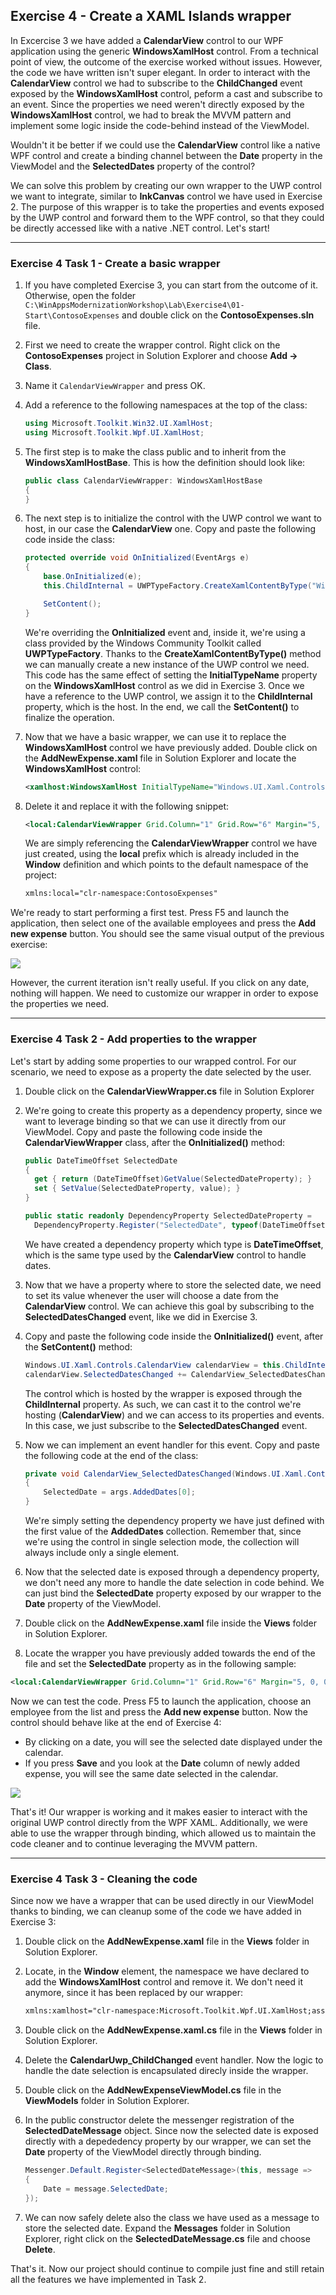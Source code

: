 ## Exercise 4 - Create a XAML Islands wrapper
In Excercise 3 we have added a **CalendarView** control to our WPF application using the generic **WindowsXamlHost** control.
From a technical point of view, the outcome of the exercise worked without issues. However, the code we have written isn't super elegant. In order to interact with the **CalendarView** control we had to subscribe to the **ChildChanged** event exposed by the **WindowsXamlHost** control, peform a cast and subscribe to an event. Since the properties we need weren't directly exposed by the **WindowsXamlHost** control, we had to break the MVVM pattern and implement some logic inside the code-behind instead of the ViewModel.

Wouldn't it be better if we could use the **CalendarView** control like a native WPF control and create a binding channel between the **Date** property in the ViewModel and the **SelectedDates** property of the control?

We can solve this problem by creating our own wrapper to the UWP control we want to integrate, similar to **InkCanvas** control we have used in Exercise 2. The purpose of this wrapper is to take the properties and events exposed by the UWP control and forward them to the WPF control, so that they could be directly accessed like with a native .NET control. Let's start!

___ 

### Exercise 4 Task 1 - Create a basic wrapper

1. If you have completed Exercise 3, you can start from the outcome of it. Otherwise, open the folder `C:\WinAppsModernizationWorkshop\Lab\Exercise4\01-Start\ContosoExpenses` and double click on the **ContosoExpenses.sln** file.
2. First we need to create the wrapper control. Right click on the **ContosoExpenses** project in Solution Explorer and choose **Add -> Class**. 
3. Name it `CalendarViewWrapper` and press OK.
4. Add a reference to the following namespaces at the top of the class:

    ```csharp
    using Microsoft.Toolkit.Win32.UI.XamlHost;
    using Microsoft.Toolkit.Wpf.UI.XamlHost;
    ```
5. The first step is to make the class public and to inherit from the **WindowsXamlHostBase**. This is how the definition should look like:

    ```csharp
    public class CalendarViewWrapper: WindowsXamlHostBase
    {
    }
    ```

6. The next step is to initialize the control with the UWP control we want to host, in our case the **CalendarView** one. Copy and paste the following code inside the class:

    ```csharp
    protected override void OnInitialized(EventArgs e)
    {
        base.OnInitialized(e);
        this.ChildInternal = UWPTypeFactory.CreateXamlContentByType("Windows.UI.Xaml.Controls.CalendarView");
    
        SetContent();
    }
    ```
    
    We're overriding the **OnInitialized** event and, inside it, we're using a class provided by the Windows Community Toolkit called **UWPTypeFactory**. Thanks to the **CreateXamlContentByType()** method we can manually create a new instance of the UWP control we need. This code has the same effect of setting the **InitialTypeName** property on the **WindowsXamlHost** control as we did in Exercise 3. Once we have a reference to the UWP control, we assign it to the **ChildInternal** property, which is the host. In the end, we call the **SetContent()** to finalize the operation.

7. Now that we have a basic wrapper, we can use it to replace the **WindowsXamlHost** control we have previously added. Double click on the **AddNewExpense.xaml** file in Solution Explorer and locate the **WindowsXamlHost** control:

    ```xml
    <xamlhost:WindowsXamlHost InitialTypeName="Windows.UI.Xaml.Controls.CalendarView" Grid.Column="1" Grid.Row="6" Margin="5, 0, 0, 0" x:Name="CalendarUwp" ChildChanged="CalendarUwp_ChildChanged"/>
    ```
8. Delete it and replace it with the following snippet:

    ```xml
    <local:CalendarViewWrapper Grid.Column="1" Grid.Row="6" Margin="5, 0, 0, 0" />
    ```

    We are simply referencing the **CalendarViewWrapper** control we have just created, using the **local** prefix which is already included in the **Window** definition and which points to the default namespace of the project:
    
    ```xml
    xmlns:local="clr-namespace:ContosoExpenses"
    ```
    
We're ready to start performing a first test. Press F5 and launch the application, then select one of the available employees and press the **Add new expense** button. You should see the same visual output of the previous exercise:

![](../Manual/Images/CalendarViewWrapper.png)

However, the current iteration isn't really useful. If you click on any date, nothing will happen. We need to customize our wrapper in order to expose the properties we need.

___ 

### Exercise 4 Task 2 - Add properties to the wrapper
Let's start by adding some properties to our wrapped control. For our scenario, we need to expose as a property the date selected by the user.

1. Double click on the **CalendarViewWrapper.cs** file in Solution Explorer 
2. We're going to create this property as a dependency property, since we want to leverage binding so that we can use it directly from our ViewModel. Copy and paste the following code inside the **CalendarViewWrapper** class, after the **OnInitialized()** method:

    ```csharp
    public DateTimeOffset SelectedDate
    {
      get { return (DateTimeOffset)GetValue(SelectedDateProperty); }
      set { SetValue(SelectedDateProperty, value); }
    }
    
    public static readonly DependencyProperty SelectedDateProperty =
      DependencyProperty.Register("SelectedDate", typeof(DateTimeOffset), typeof(CalendarViewWrapper), new PropertyMetadata(DateTimeOffset.Now));
    ```
    
    We have created a dependency property which type is **DateTimeOffset**, which is the same type used by the **CalendarView** control to handle dates.

3. Now that we have a property where to store the selected date, we need to set its value whenever the user will choose a date from the **CalendarView** control. We can achieve this goal by subscribing to the **SelectedDatesChanged** event, like we did in Exercise 3.

4. Copy and paste the following code inside the **OnInitialized()** event, after the **SetContent()** method:

    ```csharp
    Windows.UI.Xaml.Controls.CalendarView calendarView = this.ChildInternal as Windows.UI.Xaml.Controls.CalendarView;
    calendarView.SelectedDatesChanged += CalendarView_SelectedDatesChanged;
    ```
    
    The control which is hosted by the wrapper is exposed through the **ChildInternal** property. As such, we can cast it to the control we're hosting (**CalendarView**) and we can access to its properties and events. In this case, we just subscribe to the **SelectedDatesChanged** event.
    
3. Now we can implement an event handler for this event. Copy and paste the following code at the end of the class:

    ```csharp
    private void CalendarView_SelectedDatesChanged(Windows.UI.Xaml.Controls.CalendarView sender, Windows.UI.Xaml.Controls.CalendarViewSelectedDatesChangedEventArgs args)
    {
        SelectedDate = args.AddedDates[0];
    }
    ```

    We're simply setting the dependency property we have just defined with the first value of the **AddedDates** collection. Remember that, since we're using the control in single selection mode, the collection will always include only a single element.

4. Now that the selected date is exposed through a dependency property, we don't need any more to handle the date selection in code behind. We can just bind the **SelectedDate** property exposed by our wrapper to the **Date** property of the ViewModel.
5. Double click on the **AddNewExpense.xaml** file inside the **Views** folder in Solution Explorer.
6. Locate the wrapper you have previously added towards the end of the file and set the **SelectedDate** property as in the following sample:

```xml
<local:CalendarViewWrapper Grid.Column="1" Grid.Row="6" Margin="5, 0, 0, 0" SelectedDate="{Binding Path=Date, Mode=TwoWay}" />
```

Now we can test the code. Press F5 to launch the application, choose an employee from the list and press the **Add new expense** button. Now the control should behave like at the end of Exercise 4:

- By clicking on a date, you will see the selected date displayed under the calendar.
- If you press **Save** and you look at the **Date** column of newly added expense, you will see the same date selected in the calendar.

![](../Manual/Images/CalendarViewWrapperFinal.png)

That's it! Our wrapper is working and it makes easier to interact with the original UWP control directly from the WPF XAML. Additionally, we were able to use the wrapper through binding, which allowed us to maintain the code cleaner and to continue leveraging the MVVM pattern.

___ 

### Exercise 4 Task 3 - Cleaning the code
Since now we have a wrapper that can be used directly in our ViewModel thanks to binding, we can cleanup some of the code we have added in Exercise 3:

1. Double click on the **AddNewExpense.xaml** file in the **Views** folder in Solution Explorer.
2. Locate, in the **Window** element, the namespace we have declared to add the **WindowsXamlHost** control and remove it. We don't need it anymore, since it has been replaced by our wrapper:

    ```xml
    xmlns:xamlhost="clr-namespace:Microsoft.Toolkit.Wpf.UI.XamlHost;assembly=Microsoft.Toolkit.Wpf.UI.XamlHost"
    ```

3. Double click on the **AddNewExpense.xaml.cs** file in the **Views** folder in Solution Explorer.
4. Delete the **CalendarUwp_ChildChanged** event handler. Now the logic to handle the date selection is encapsulated direcly inside the wrapper.
5. Double click on the **AddNewExpenseViewModel.cs** file in the **ViewModels** folder in Solution Explorer.
6. In the public constructor delete the messenger registration of the **SelectedDateMessage** object. Since now the selected date is exposed directly with a depededency property by our wrapper, we can set the **Date** property of the ViewModel directly through binding.

    ```csharp
    Messenger.Default.Register<SelectedDateMessage>(this, message =>
    {
        Date = message.SelectedDate;
    });
    ```
7. We can now safely delete also the class we have used as a message to store the selected date. Expand the **Messages** folder in Solution Explorer, right click on the **SelectedDateMessage.cs** file and choose **Delete**.

That's it. Now our project should continue to compile just fine and still retain all the features we have implemented in Task 2.